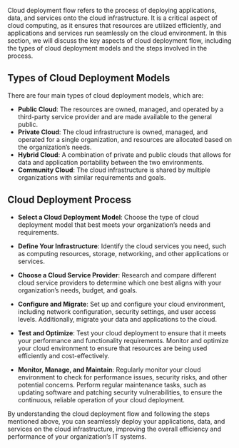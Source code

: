 Cloud deployment flow refers to the process of deploying applications, data, and services onto the cloud infrastructure. It is a critical aspect of cloud computing, as it ensures that resources are utilized efficiently, and applications and services run seamlessly on the cloud environment. In this section, we will discuss the key aspects of cloud deployment flow, including the types of cloud deployment models and the steps involved in the process.

## Types of Cloud Deployment Models

There are four main types of cloud deployment models, which are:

- **Public Cloud**: The resources are owned, managed, and operated by a third-party service provider and are made available to the general public.
- **Private Cloud**: The cloud infrastructure is owned, managed, and operated for a single organization, and resources are allocated based on the organization’s needs.
- **Hybrid Cloud**: A combination of private and public clouds that allows for data and application portability between the two environments.
- **Community Cloud**: The cloud infrastructure is shared by multiple organizations with similar requirements and goals.

## Cloud Deployment Process

- **Select a Cloud Deployment Model**: Choose the type of cloud deployment model that best meets your organization’s needs and requirements.
    
- **Define Your Infrastructure**: Identify the cloud services you need, such as computing resources, storage, networking, and other applications or services.
    
- **Choose a Cloud Service Provider**: Research and compare different cloud service providers to determine which one best aligns with your organization’s needs, budget, and goals.
    
- **Configure and Migrate**: Set up and configure your cloud environment, including network configuration, security settings, and user access levels. Additionally, migrate your data and applications to the cloud.
    
- **Test and Optimize**: Test your cloud deployment to ensure that it meets your performance and functionality requirements. Monitor and optimize your cloud environment to ensure that resources are being used efficiently and cost-effectively.
    
- **Monitor, Manage, and Maintain**: Regularly monitor your cloud environment to check for performance issues, security risks, and other potential concerns. Perform regular maintenance tasks, such as updating software and patching security vulnerabilities, to ensure the continuous, reliable operation of your cloud deployment.
    

By understanding the cloud deployment flow and following the steps mentioned above, you can seamlessly deploy your applications, data, and services on the cloud infrastructure, improving the overall efficiency and performance of your organization’s IT systems.